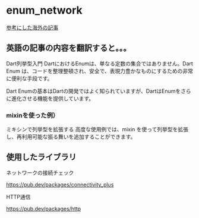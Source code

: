 # enum_network

[参考にした海外の記事](https://levelup.gitconnected.com/advanced-dart-enum-features-5fce8ce73b27)

## 英語の記事の内容を翻訳すると。。。

Dart列挙型入門
DartにおけるEnumは、単なる定数の集合ではありません。Dart Enum は、コードを整理整頓され、安全で、表現力豊かなものにするための非常に便利な手段です。

Dart Enumの基本はDartの開発ではよく知られていますが、DartはEnumをさらに進化させる機能を提供しています。

### mixinを使った例）
ミキシンで列挙型を拡張する
高度な使用例では、mixin を使って列挙型を拡張し、再利用可能な振る舞いを追加することができます。

## 使用したライブラリ

ネットワークの接続チェック

https://pub.dev/packages/connectivity_plus

HTTP通信

https://pub.dev/packages/http